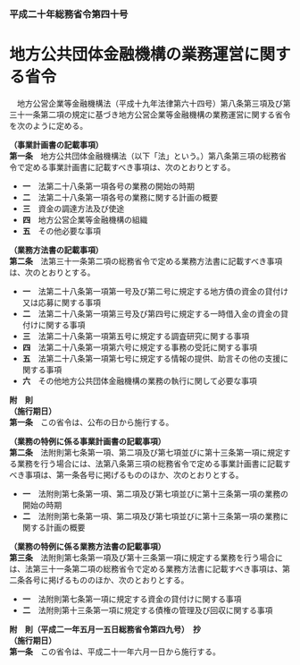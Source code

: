 ### 平成二十年総務省令第四十号  
# 地方公共団体金融機構の業務運営に関する省令  
　地方公営企業等金融機構法（平成十九年法律第六十四号）第八条第三項及び第三十一条第二項の規定に基づき地方公営企業等金融機構の業務運営に関する省令を次のように定める。  
  
**（事業計画書の記載事項）**  
**第一条**　地方公共団体金融機構法（以下「法」という。）第八条第三項の総務省令で定める事業計画書に記載すべき事項は、次のとおりとする。  
* **一**　法第二十八条第一項各号の業務の開始の時期  
* **二**　法第二十八条第一項各号の業務に関する計画の概要  
* **三**　資金の調達方法及び使途  
* **四**　地方公営企業等金融機構の組織  
* **五**　その他必要な事項  
  
**（業務方法書の記載事項）**  
**第二条**　法第三十一条第二項の総務省令で定める業務方法書に記載すべき事項は、次のとおりとする。  
* **一**　法第二十八条第一項第一号及び第二号に規定する地方債の資金の貸付け又は応募に関する事項  
* **二**　法第二十八条第一項第三号及び第四号に規定する一時借入金の資金の貸付けに関する事項  
* **三**　法第二十八条第一項第五号に規定する調査研究に関する事項  
* **四**　法第二十八条第一項第六号に規定する事務の受託に関する事項  
* **五**　法第二十八条第一項第七号に規定する情報の提供、助言その他の支援に関する事項  
* **六**　その他地方公共団体金融機構の業務の執行に関して必要な事項  
  
**附　則**  
**（施行期日）**  
**第一条**　この省令は、公布の日から施行する。  
  
**（業務の特例に係る事業計画書の記載事項）**  
**第二条**　法附則第七条第一項、第二項及び第七項並びに第十三条第一項に規定する業務を行う場合には、法第八条第三項の総務省令で定める事業計画書に記載すべき事項は、第一条各号に掲げるもののほか、次のとおりとする。  
* **一**　法附則第七条第一項、第二項及び第七項並びに第十三条第一項の業務の開始の時期  
* **二**　法附則第七条第一項、第二項及び第七項並びに第十三条第一項の業務に関する計画の概要  
  
**（業務の特例に係る業務方法書の記載事項）**  
**第三条**　法附則第七条第一項及び第十三条第一項に規定する業務を行う場合には、法第三十一条第二項の総務省令で定める業務方法書に記載すべき事項は、第二条各号に掲げるもののほか、次のとおりとする。  
* **一**　法附則第七条第一項に規定する資金の貸付けに関する事項  
* **二**　法附則第十三条第一項に規定する債権の管理及び回収に関する事項  
  
**附　則（平成二一年五月一五日総務省令第四九号）　抄**  
**（施行期日）**  
**第一条**　この省令は、平成二十一年六月一日から施行する。  
  
